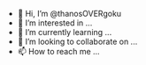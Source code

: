 - 👋 Hi, I’m @thanosOVERgoku
- 👀 I’m interested in ...
- 🌱 I’m currently learning ...
- 💞️ I’m looking to collaborate on ...
- 📫 How to reach me ...

<!---
thanosOVERgoku/thanosOVERgoku is a ✨ special ✨ repository because its `README.md` (this file) appears on your GitHub profile.
You can click the Preview link to take a look at your changes.
--->
